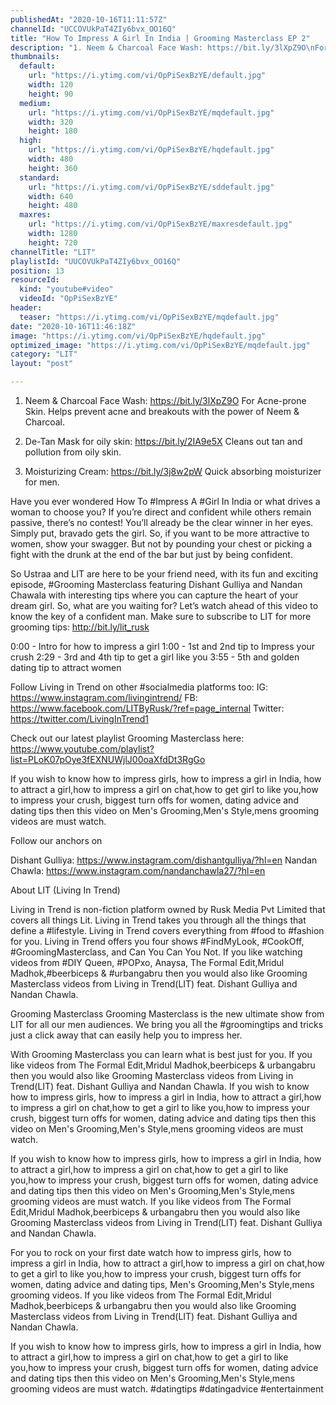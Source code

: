 ```yaml
---
publishedAt: "2020-10-16T11:11:57Z"
channelId: "UCCOVUkPaT4ZIy6bvx_OO16Q"
title: "How To Impress A Girl In India | Grooming Masterclass EP 2"
description: "1. Neem & Charcoal Face Wash: https://bit.ly/3lXpZ9O\nFor Acne-prone Skin. Helps prevent acne and breakouts with the power of Neem & Charcoal.\n\n2. De-Tan Mask for oily skin: https://bit.ly/2IA9e5X\nCleans out tan and pollution from oily skin.\n\n 3. Moisturizing Cream: https://bit.ly/3j8w2pW\nQuick absorbing moisturizer for men.\n\nHave you ever wondered How To #Impress A #Girl In India or what drives a woman to choose you? If you’re direct and confident while others remain passive, there’s no contest! You’ll already be the clear winner in her eyes. Simply put, bravado gets the girl. So, if you want to be more attractive to women, show your swagger. But not by pounding your chest or picking a fight with the drunk at the end of the bar but just by being confident.\n\nSo Ustraa and LIT are here to be your friend need, with its fun and exciting episode, #Grooming Masterclass featuring Dishant Gulliya and Nandan Chawala with interesting tips where you can capture the heart of your dream girl. So, what are you waiting for? Let’s watch ahead of this video to know the key of a confident man. Make sure to subscribe to LIT for more grooming tips: http://bit.ly/lit_rusk\n\n0:00 - Intro for how to impress a girl\n1:00 - 1st and 2nd tip to Impress your crush\n2:29 - 3rd and 4th tip to get a girl like you\n3:55 - 5th and golden dating tip to attract women\n\nFollow Living in Trend on other #socialmedia platforms too:\nIG: https://www.instagram.com/livingintrend/\nFB: https://www.facebook.com/LITByRusk/?ref=page_internal \nTwitter: https://twitter.com/LivingInTrend1\n\nCheck out our latest playlist Grooming Masterclass here: https://www.youtube.com/playlist?list=PLoK07pOye3fEXNUWjlJ00oaXfdDt3RgGo\n\nIf you wish to know how to impress girls, how to impress a girl in India, how to attract a girl,how to impress a girl on chat,how to get  girl to like you,how to impress your crush, biggest turn offs for women, dating advice and dating tips then this video on Men's Grooming,Men's Style,mens grooming videos are must watch.\n\nFollow our anchors on\n\nDishant Gulliya: https://www.instagram.com/dishantgulliya/?hl=en\nNandan Chawla: https://www.instagram.com/nandanchawla27/?hl=en\n\nAbout LIT (Living In Trend)\n\nLiving in Trend is  non-fiction platform owned by Rusk Media Pvt Limited that covers all things Lit. Living in Trend takes you through all the things that define a #lifestyle. Living in Trend covers everything from #food to #fashion for you. Living in Trend offers you four shows #FindMyLook, #CookOff, #GroomingMasterclass, and Can You Can You Not. If you like watching videos from #DIY Queen, #POPxo, Anaysa, The Formal Edit,Mridul Madhok,#beerbiceps & #urbangabru then you would also like Grooming Masterclass videos from Living in Trend(LIT) feat. Dishant Gulliya and Nandan Chawla.\n\nGrooming Masterclass\nGrooming Masterclass is the new ultimate show from LIT for all our men audiences. We bring you all the #groomingtips and tricks just a click away that can easily help you to impress her. \n\nWith Grooming Masterclass you can learn what is best just for you. If you like videos from The Formal Edit,Mridul Madhok,beerbiceps & urbangabru then you would also like Grooming Masterclass videos from Living in Trend(LIT) feat. Dishant Gulliya and Nandan Chawla. If you wish to know how to impress girls, how to impress a girl in India, how to attract a girl,how to impress a girl on chat,how to get a girl to like you,how to impress your crush, biggest turn offs for women, dating advice and dating tips then this video on Men's Grooming,Men's Style,mens grooming videos are must watch.\n\nIf you wish to know how to impress girls, how to impress a girl in India, how to attract a girl,how to impress a girl on chat,how to get a girl to like you,how to impress your crush, biggest turn offs for women, dating advice and dating tips then this video on Men's Grooming,Men's Style,mens grooming videos are must watch. If you like videos from The Formal Edit,Mridul Madhok,beerbiceps & urbangabru then you would also like Grooming Masterclass videos from Living in Trend(LIT) feat. Dishant Gulliya and Nandan Chawla.\n\nFor you to rock on your first date watch how to impress girls, how to impress a girl in India, how to attract a girl,how to impress a girl on chat,how to get a girl to like you,how to impress your crush, biggest turn offs for women, dating advice and dating tips, Men's Grooming,Men's Style,mens grooming videos. If you like videos from The Formal Edit,Mridul Madhok,beerbiceps & urbangabru then you would also like Grooming Masterclass videos from Living in Trend(LIT) feat. Dishant Gulliya and Nandan Chawla.\n\nIf you wish to know how to impress girls, how to impress a girl in India, how to attract a girl,how to impress a girl on chat,how to get a girl to like you,how to impress your crush, biggest turn offs for women, dating advice and dating tips then this video on Men's Grooming,Men's Style,mens grooming videos are must watch. #datingtips #datingadvice #entertainment"
thumbnails:
  default:
    url: "https://i.ytimg.com/vi/OpPiSexBzYE/default.jpg"
    width: 120
    height: 90
  medium:
    url: "https://i.ytimg.com/vi/OpPiSexBzYE/mqdefault.jpg"
    width: 320
    height: 180
  high:
    url: "https://i.ytimg.com/vi/OpPiSexBzYE/hqdefault.jpg"
    width: 480
    height: 360
  standard:
    url: "https://i.ytimg.com/vi/OpPiSexBzYE/sddefault.jpg"
    width: 640
    height: 480
  maxres:
    url: "https://i.ytimg.com/vi/OpPiSexBzYE/maxresdefault.jpg"
    width: 1280
    height: 720
channelTitle: "LIT"
playlistId: "UUCOVUkPaT4ZIy6bvx_OO16Q"
position: 13
resourceId:
  kind: "youtube#video"
  videoId: "OpPiSexBzYE"
header:
  teaser: "https://i.ytimg.com/vi/OpPiSexBzYE/mqdefault.jpg"
date: "2020-10-16T11:46:18Z"
image: "https://i.ytimg.com/vi/OpPiSexBzYE/hqdefault.jpg"
optimized_image: "https://i.ytimg.com/vi/OpPiSexBzYE/mqdefault.jpg"
category: "LIT"
layout: "post"

---
```

1. Neem & Charcoal Face Wash: https://bit.ly/3lXpZ9O
For Acne-prone Skin. Helps prevent acne and breakouts with the power of Neem & Charcoal.

2. De-Tan Mask for oily skin: https://bit.ly/2IA9e5X
Cleans out tan and pollution from oily skin.

 3. Moisturizing Cream: https://bit.ly/3j8w2pW
Quick absorbing moisturizer for men.

Have you ever wondered How To #Impress A #Girl In India or what drives a woman to choose you? If you’re direct and confident while others remain passive, there’s no contest! You’ll already be the clear winner in her eyes. Simply put, bravado gets the girl. So, if you want to be more attractive to women, show your swagger. But not by pounding your chest or picking a fight with the drunk at the end of the bar but just by being confident.

So Ustraa and LIT are here to be your friend need, with its fun and exciting episode, #Grooming Masterclass featuring Dishant Gulliya and Nandan Chawala with interesting tips where you can capture the heart of your dream girl. So, what are you waiting for? Let’s watch ahead of this video to know the key of a confident man. Make sure to subscribe to LIT for more grooming tips: http://bit.ly/lit_rusk

0:00 - Intro for how to impress a girl
1:00 - 1st and 2nd tip to Impress your crush
2:29 - 3rd and 4th tip to get a girl like you
3:55 - 5th and golden dating tip to attract women

Follow Living in Trend on other #socialmedia platforms too:
IG: https://www.instagram.com/livingintrend/
FB: https://www.facebook.com/LITByRusk/?ref=page_internal 
Twitter: https://twitter.com/LivingInTrend1

Check out our latest playlist Grooming Masterclass here: https://www.youtube.com/playlist?list=PLoK07pOye3fEXNUWjlJ00oaXfdDt3RgGo

If you wish to know how to impress girls, how to impress a girl in India, how to attract a girl,how to impress a girl on chat,how to get  girl to like you,how to impress your crush, biggest turn offs for women, dating advice and dating tips then this video on Men's Grooming,Men's Style,mens grooming videos are must watch.

Follow our anchors on

Dishant Gulliya: https://www.instagram.com/dishantgulliya/?hl=en
Nandan Chawla: https://www.instagram.com/nandanchawla27/?hl=en

About LIT (Living In Trend)

Living in Trend is  non-fiction platform owned by Rusk Media Pvt Limited that covers all things Lit. Living in Trend takes you through all the things that define a #lifestyle. Living in Trend covers everything from #food to #fashion for you. Living in Trend offers you four shows #FindMyLook, #CookOff, #GroomingMasterclass, and Can You Can You Not. If you like watching videos from #DIY Queen, #POPxo, Anaysa, The Formal Edit,Mridul Madhok,#beerbiceps & #urbangabru then you would also like Grooming Masterclass videos from Living in Trend(LIT) feat. Dishant Gulliya and Nandan Chawla.

Grooming Masterclass
Grooming Masterclass is the new ultimate show from LIT for all our men audiences. We bring you all the #groomingtips and tricks just a click away that can easily help you to impress her. 

With Grooming Masterclass you can learn what is best just for you. If you like videos from The Formal Edit,Mridul Madhok,beerbiceps & urbangabru then you would also like Grooming Masterclass videos from Living in Trend(LIT) feat. Dishant Gulliya and Nandan Chawla. If you wish to know how to impress girls, how to impress a girl in India, how to attract a girl,how to impress a girl on chat,how to get a girl to like you,how to impress your crush, biggest turn offs for women, dating advice and dating tips then this video on Men's Grooming,Men's Style,mens grooming videos are must watch.

If you wish to know how to impress girls, how to impress a girl in India, how to attract a girl,how to impress a girl on chat,how to get a girl to like you,how to impress your crush, biggest turn offs for women, dating advice and dating tips then this video on Men's Grooming,Men's Style,mens grooming videos are must watch. If you like videos from The Formal Edit,Mridul Madhok,beerbiceps & urbangabru then you would also like Grooming Masterclass videos from Living in Trend(LIT) feat. Dishant Gulliya and Nandan Chawla.

For you to rock on your first date watch how to impress girls, how to impress a girl in India, how to attract a girl,how to impress a girl on chat,how to get a girl to like you,how to impress your crush, biggest turn offs for women, dating advice and dating tips, Men's Grooming,Men's Style,mens grooming videos. If you like videos from The Formal Edit,Mridul Madhok,beerbiceps & urbangabru then you would also like Grooming Masterclass videos from Living in Trend(LIT) feat. Dishant Gulliya and Nandan Chawla.

If you wish to know how to impress girls, how to impress a girl in India, how to attract a girl,how to impress a girl on chat,how to get a girl to like you,how to impress your crush, biggest turn offs for women, dating advice and dating tips then this video on Men's Grooming,Men's Style,mens grooming videos are must watch. #datingtips #datingadvice #entertainment